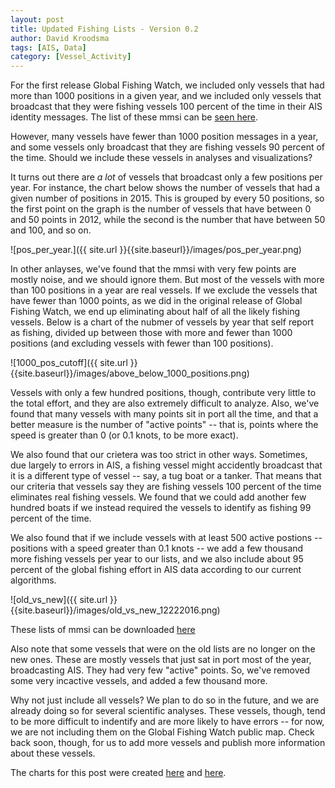 ```yaml
---
layout: post
title: Updated Fishing Lists - Version 0.2
author: David Kroodsma
tags: [AIS, Data]
category: [Vessel_Activity]
---
```


For the first release Global Fishing Watch, we included only vessels that had more than 1000 positions in a given year, and we included only vessels that broadcast that they were fishing vessels 100 percent of the time in their AIS identity messages. The list of these mmsi can be [seen here](https://github.com/GlobalFishingWatch/treniformis/tree/0.1/).

However, many vessels have fewer than 1000 position messages in a year, and some vessels only broadcast that they are fishing vessels 90 percent of the time. Should we include these vessels in analyses and visualizations?

It turns out there are *a lot* of vessels that broadcast only a few positions per year. For instance, the chart below shows the number of vessels that had a given number of positions in 2015. This is grouped by every 50 positions, so the first point on the graph is the number of vessels that have between 0 and 50 points in 2012, while the second is the number that have between 50 and 100, and so on.

![pos_per_year.]({{ site.url }}{{site.baseurl}}/images/pos_per_year.png)

In other anlayses, we've found that the mmsi with very few points are mostly noise, and we should ignore them. But most of the vessels with more than 100 positions in a year are real vessels. If we exclude the vessels that have fewer than 1000 points, as we did in the original release of Global Fishing Watch, we end up eliminating about half of all the likely fishing vessels. Below is a chart of the nubmer of vessels by year that self report as fishing, divided up between those with more and fewer than 1000 positions (and excluding vessels with fewer than 100 positions). 

![1000_pos_cutoff]({{ site.url }}{{site.baseurl}}/images/above_below_1000_positions.png)

Vessels with only a few hundred positions, though, contribute very little to the total effort, and they are also extremely difficult to analyze. Also, we've found that many vessels with many points sit in port all the time, and that a better measure is the number of "active points" -- that is, points where the speed is greater than 0 (or 0.1 knots, to be more exact). 

We also found that our crietera was too strict in other ways. Sometimes, due largely to errors in AIS, a fishing vessel might accidently broadcast that it is a different type of vessel -- say, a tug boat or a tanker. That means that our criteria that vessels say they are fishing vessels 100 percent of the time eliminates real fishing vessels. We found that we could add another few hundred boats if we instead required the vessels to identify as fishing 99 percent of the time. 

We also found that if we include vessels with at least 500 active postions -- positions with a speed greater than 0.1 knots -- we add a few thousand more fishing vessels per year to our lists, and we also include about 95 percent of the global fishing effort in AIS data according to our current algorithms. 

![old_vs_new]({{ site.url }}{{site.baseurl}}/images/old_vs_new_12222016.png)

These lists of mmsi can be downloaded [here](https://github.com/GlobalFishingWatch/treniformis/tree/0.2/treniformis/_assets/GFW/FISHING_MMSI/KNOWN_AND_LIKELY)

Also note that some vessels that were on the old lists are no longer on the new ones. These are mostly vessels that just sat in port most of the year, broadcasting AIS. They had very few "active" points. So, we've removed some very incactive vessels, and added a few thousand more. 

Why not just include all vessels? We plan to do so in the future, and we are already doing so for several scientific analyses. These vessels, though, tend to be more difficult to indentify and are more likely to have errors -- for now, we are not including them on the Global Fishing Watch public map. Check back soon, though, for us to add more vessels and publish more information about these vessels. 

The charts for this post were created [here](https://github.com/GlobalFishingWatch/data-blog-code/blob/master/2016/12/Fishing_Vessels_Pos_Per_Year.ipynb) and [here](https://github.com/GlobalFishingWatch/data-blog-code/blob/master/2016/12/Positions-per-Year.ipynb).
